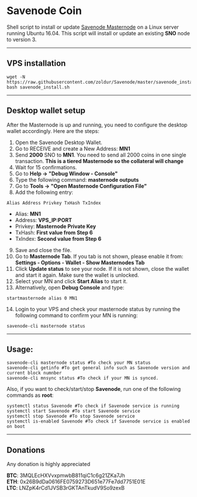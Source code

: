 # Savenode Coin
Shell script to install or update [Savenode Masternode](https://savenode.io/) on a Linux server running Ubuntu 16.04.
This script will install or update an existing **SNO** node to version 3.
***

## VPS installation
```
wget -N https://raw.githubusercontent.com/zoldur/Savenode/master/savenode_install.sh
bash savenode_install.sh
```
***

## Desktop wallet setup

After the Masternode is up and running, you need to configure the desktop wallet accordingly. Here are the steps:
1. Open the Savenode Desktop Wallet.
2. Go to RECEIVE and create a New Address: **MN1**
3. Send **2000** SNO to **MN1**. You need to send all 2000 coins in one single transaction.  **This is a tiered Masternode so the collateral will change**
4. Wait for 15 confirmations.
5. Go to **Help -> "Debug Window - Console"**
6. Type the following command: **masternode outputs**
7. Go to  **Tools -> "Open Masternode Configuration File"**
8. Add the following entry:
```
Alias Address Privkey TxHash TxIndex
```
* Alias: **MN1**
* Address: **VPS_IP:PORT**
* Privkey: **Masternode Private Key**
* TxHash: **First value from Step 6**
* TxIndex:  **Second value from Step 6**
9. Save and close the file.
10. Go to **Masternode Tab**. If you tab is not shown, please enable it from: **Settings - Options - Wallet - Show Masternodes Tab**
11. Click **Update status** to see your node. If it is not shown, close the wallet and start it again. Make sure the wallet is unlocked.
12. Select your MN and click **Start Alias** to start it.
13. Alternatively, open **Debug Console** and type:
```
startmasternode alias 0 MN1
```
14. Login to your VPS and check your masternode status by running the following command to confirm your MN is running:
```
savenode-cli masternode status
```
***

## Usage:
```
savenode-cli masternode status #To check your MN status
savenode-cli getinfo #To get general info such as Savenode version and current block numnber
savenode-cli mnsync status #To check if your MN is synced.
```
Also, if you want to check/start/stop **Savenode**, run one of the following commands as **root**:

```
systemctl status Savenode #To check if Savenode service is running
systemctl start Savenode #To start Savenode service
systemctl stop Savenode #To stop Savenode service
systemctl is-enabled Savenode #To check if Savenode service is enabled on boot
```
***

## Donations
Any donation is highly appreciated

**BTC**: 3MQLEcHXVvxpmwbB811qiC1c6g21ZKa7Jh  
**ETH**: 0x26B9dDa0616FE0759273D651e77Fe7dd7751E01E  
**LTC**: LNZpK4rCd1JVSB3rGKTAnTkudV9So9zexB  
